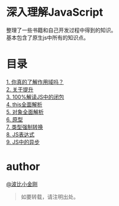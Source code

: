 # 深入理解JavaScript

整理了一些书籍和自己开发过程中得到的知识。<br/>
基本包含了原生js中所有的知识点。

# 目录

<a href="./scope.mdown">1. 你真的了解作用域吗？</a><br/>
<a href="./hoisting.mdown">2. 关于提升</a><br/>
<a href="./closure.mdown">3. 100%解读JS中的闭包</a><br/>
<a href="./this.mdown">4. this全面解析</a><br/>
<a href="./obj.mdown">5. 对象全面解析</a><br/>
<a href="./proto.mdown">6. 原型</a><br/>
<a href="./type_change.md">7. 类型强制转换</a><br/>
<a href="./grammar.md">8. JS表达式</a><br/>
<a href="./async.md">9. JS中的异步</a><br/>

# author
<a href="https://github.com/cbbfcd">@波比小金刚</a>
> 如要转载，请注明出处。

